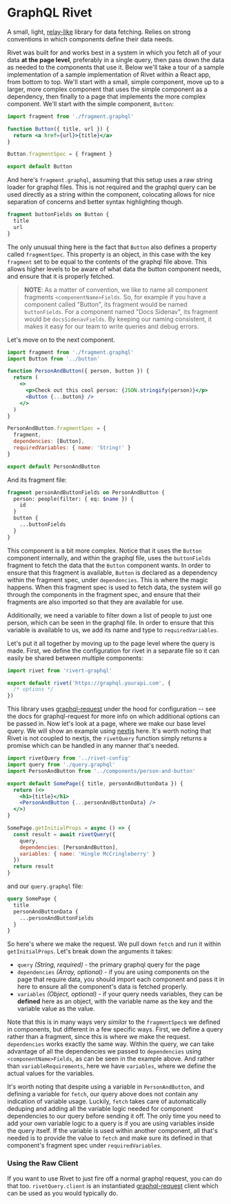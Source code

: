# GraphQL Rivet

A small, light, [relay-like](https://relay.dev) library for data fetching. Relies on strong conventions in which components define their data needs.

Rivet was built for and works best in a system in which you fetch all of your data **at the page level**, preferably in a single query, then pass down the data as needed to the components that use it. Below we'll take a tour of a sample implementation of a sample implementation of Rivet within a React app, from bottom to top. We'll start with a small, simple component, move up to a larger, more complex component that uses the simple component as a dependency, then finally to a page that implements the more complex component. We'll start with the simple component, `Button`:

```jsx
import fragment from './fragment.graphql'

function Button({ title, url }) {
  return <a href={url}>{title}</a>
}

Button.fragmentSpec = { fragment }

export default Button
```

And here's `fragment.graphql`, assuming that this setup uses a raw string loader for graphql files. This is not required and the graphql query can be used directly as a string within the component, colocating allows for nice separation of concerns and better syntax highlighting though.

```graphql
fragment buttonFields on Button {
  title
  url
}
```

The only unusual thing here is the fact that `Button` also defines a property called `fragmentSpec`. This property is an object, in this case with the key `fragment` set to be equal to the contents of the graphql file above. This allows higher levels to be aware of what data the button component needs, and ensure that it is properly fetched.

> **NOTE**: As a matter of convention, we like to name all component fragments `<componentName>Fields`. So, for example if you have a component called "Button", its fragment would be named `buttonFields`. For a component named "Docs Sidenav", its fragment would be `docsSidenavFields`. By keeping our naming consistent, it makes it easy for our team to write queries and debug errors.

Let's move on to the next component.

```jsx
import fragment from './fragment.graphql'
import Button from '../button'

function PersonAndButton({ person, button }) {
  return (
    <>
      <p>Check out this cool person: {JSON.stringify(person)}</p>
      <Button {...button} />
    </>
  )
}

PersonAndButton.fragmentSpec = {
  fragment,
  dependencies: [Button],
  requiredVariables: { name: 'String!' }
}

export default PersonAndButton
```

And its fragment file:

```graphql
fragment personAndButtonFields on PersonAndButton {
  person: people(filter: { eq: $name }) {
    id
  }
  button {
    ...buttonFields
  }
}
```

This component is a bit more complex. Notice that it uses the `Button` component internally, and within the graphql file, uses the `buttonFields` fragment to fetch the data that the `Button` component wants. In order to ensure that this fragment is available, `Button` is declared as a dependency within the fragment spec, under `dependencies`. This is where the magic happens. When this fragment spec is used to fetch data, the system will go through the components in the fragment spec, and ensure that their fragments are also imported so that they are available for use.

Additionally, we need a variable to filter down a list of people to just one person, which can be seen in the graphql file. In order to ensure that this variable is available to us, we add its name and type to `requiredVariables`.

Let's put it all together by moving up to the page level where the query is made. First, we define the configuration for rivet in a separate file so it can easily be shared between multiple components:

```js
import rivet from 'rivert-graphql'

export default rivet('https://graphql.yourapi.com', {
  /* options */
})
```

This library uses [graphql-request](https://github.com/prisma-labs/graphql-request) under the hood for configuration -- see the docs for graphql-request for more info on which additional options can be passed in. Now let's look at a page, where we make our base level query. We will show an example using [nextjs](https://nextjs.org/) here. It's worth noting that Rivet is not coupled to nextjs, the `rivetQuery` function simply returns a promise which can be handled in any manner that's needed.

```jsx
import rivetQuery from '../rivet-config'
import query from './query.graphql'
import PersonAndButton from '../components/person-and-button'

export default SomePage({ title, personAndButtonData }) {
  return (<>
    <h1>{title}</h1>
    <PersonAndButton {...personAndButtonData} />
  </>)
}

SomePage.getInitialProps = async () => {
  const result = await rivetQuery({
    query,
    dependencies: [PersonAndButton],
    variables: { name: 'Hingle McCringleberry' }
  })
  return result
}
```

and our `query.graphql` file:

```graphql
query SomePage {
  title
  personAndButtonData {
    ...personAndButtonFields
  }
}
```

So here's where we make the request. We pull down `fetch` and run it within `getInitialProps`. Let's break down the arguments it takes:

- `query` _(String, required)_ - the primary graphql query for the page
- `dependencies` _(Array, optional)_ - if you are using components on the page that require data, you should import each component and pass it in here to ensure all the component's data is fetched properly.
- `variables` _(Object, optional)_ - if your query needs variables, they can be **defined** here as an object, with the variable name as the key and the variable value as the value.

Note that this is in many ways very _similar_ to the `fragmentSpec`s we defined in components, but different in a few specific ways. First, we define a query rather than a fragment, since this is where we make the request. `dependencies` works exactly the same way. Within the query, we can take advantage of all the dependencies we passed to `dependencies` using `<componentName>Fields`, as can be seen in the example above. And rather than `variableRequirements`, here we have `variables`, where we define the actual values for the variables.

It's worth noting that despite using a variable in `PersonAndButton`, and defining a variable for `fetch`, our query above does not contain any indication of variable usage. Luckily, `fetch` takes care of automatically deduping and adding all the variable logic needed for component dependencies to our query before sending it off. The only time you need to add your own variable logic to a query is if you are using variables inside the query itself. If the variable is used within another component, all that's needed is to provide the value to `fetch` and make sure its defined in that component's fragment spec under `requiredVariables`.

### Using the Raw Client

If you want to use Rivet to just fire off a normal graphql request, you can do that too. `rivetQuery.client` is an instantiated [graphql-request](https://github.com/prisma-labs/graphql-request) client which can be used as you would typically do.
